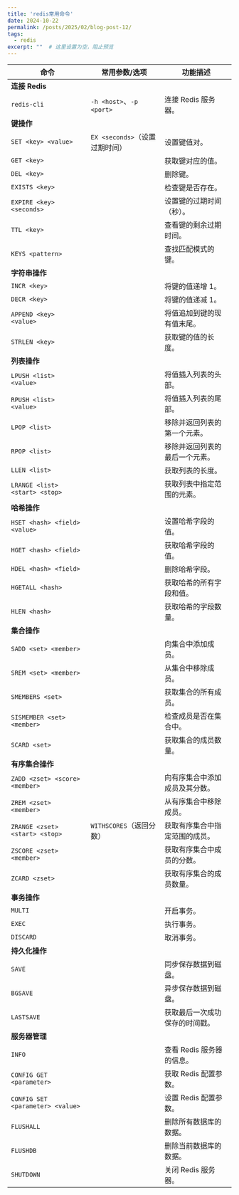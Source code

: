 ```yaml
---
title: 'redis常用命令'
date: 2024-10-22
permalink: /posts/2025/02/blog-post-12/
tags:
  - redis
excerpt: ""  # 这里设置为空，阻止预览
---
```


| 命令                             | 常用参数/选项                  | 功能描述                       |
| -------------------------------- | ------------------------------ | ------------------------------ |
| **连接 Redis**                   |                                |                                |
| `redis-cli`                      | `-h <host>`、`-p <port>`       | 连接 Redis 服务器。            |
| **键操作**                       |                                |                                |
| `SET <key> <value>`              | `EX <seconds>`（设置过期时间） | 设置键值对。                   |
| `GET <key>`                      |                                | 获取键对应的值。               |
| `DEL <key>`                      |                                | 删除键。                       |
| `EXISTS <key>`                   |                                | 检查键是否存在。               |
| `EXPIRE <key> <seconds>`         |                                | 设置键的过期时间（秒）。       |
| `TTL <key>`                      |                                | 查看键的剩余过期时间。         |
| `KEYS <pattern>`                 |                                | 查找匹配模式的键。             |
| **字符串操作**                   |                                |                                |
| `INCR <key>`                     |                                | 将键的值递增 1。               |
| `DECR <key>`                     |                                | 将键的值递减 1。               |
| `APPEND <key> <value>`           |                                | 将值追加到键的现有值末尾。     |
| `STRLEN <key>`                   |                                | 获取键的值的长度。             |
| **列表操作**                     |                                |                                |
| `LPUSH <list> <value>`           |                                | 将值插入列表的头部。           |
| `RPUSH <list> <value>`           |                                | 将值插入列表的尾部。           |
| `LPOP <list>`                    |                                | 移除并返回列表的第一个元素。   |
| `RPOP <list>`                    |                                | 移除并返回列表的最后一个元素。 |
| `LLEN <list>`                    |                                | 获取列表的长度。               |
| `LRANGE <list> <start> <stop>`   |                                | 获取列表中指定范围的元素。     |
| **哈希操作**                     |                                |                                |
| `HSET <hash> <field> <value>`    |                                | 设置哈希字段的值。             |
| `HGET <hash> <field>`            |                                | 获取哈希字段的值。             |
| `HDEL <hash> <field>`            |                                | 删除哈希字段。                 |
| `HGETALL <hash>`                 |                                | 获取哈希的所有字段和值。       |
| `HLEN <hash>`                    |                                | 获取哈希的字段数量。           |
| **集合操作**                     |                                |                                |
| `SADD <set> <member>`            |                                | 向集合中添加成员。             |
| `SREM <set> <member>`            |                                | 从集合中移除成员。             |
| `SMEMBERS <set>`                 |                                | 获取集合的所有成员。           |
| `SISMEMBER <set> <member>`       |                                | 检查成员是否在集合中。         |
| `SCARD <set>`                    |                                | 获取集合的成员数量。           |
| **有序集合操作**                 |                                |                                |
| `ZADD <zset> <score> <member>`   |                                | 向有序集合中添加成员及其分数。 |
| `ZREM <zset> <member>`           |                                | 从有序集合中移除成员。         |
| `ZRANGE <zset> <start> <stop>`   | `WITHSCORES`（返回分数）       | 获取有序集合中指定范围的成员。 |
| `ZSCORE <zset> <member>`         |                                | 获取有序集合中成员的分数。     |
| `ZCARD <zset>`                   |                                | 获取有序集合的成员数量。       |
| **事务操作**                     |                                |                                |
| `MULTI`                          |                                | 开启事务。                     |
| `EXEC`                           |                                | 执行事务。                     |
| `DISCARD`                        |                                | 取消事务。                     |
| **持久化操作**                   |                                |                                |
| `SAVE`                           |                                | 同步保存数据到磁盘。           |
| `BGSAVE`                         |                                | 异步保存数据到磁盘。           |
| `LASTSAVE`                       |                                | 获取最后一次成功保存的时间戳。 |
| **服务器管理**                   |                                |                                |
| `INFO`                           |                                | 查看 Redis 服务器的信息。      |
| `CONFIG GET <parameter>`         |                                | 获取 Redis 配置参数。          |
| `CONFIG SET <parameter> <value>` |                                | 设置 Redis 配置参数。          |
| `FLUSHALL`                       |                                | 删除所有数据库的数据。         |
| `FLUSHDB`                        |                                | 删除当前数据库的数据。         |
| `SHUTDOWN`                       |                                | 关闭 Redis 服务器。            |

